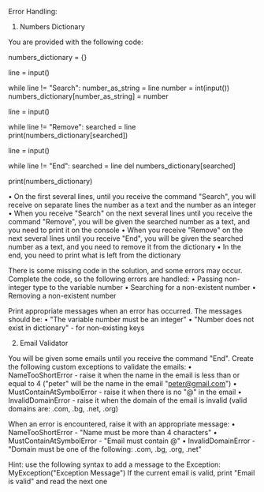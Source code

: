 Error Handling:

1. Numbers Dictionary

You are provided with the following code:

numbers_dictionary = {}

line = input()

while line != "Search":
	number_as_string = line
	number = int(input())
 	numbers_dictionary[number_as_string] = number

line = input()

while line != "Remove":
	searched = line
	print(numbers_dictionary[searched])

line = input()

while line != "End":
	searched = line
	del numbers_dictionary[searched]

print(numbers_dictionary)


• On the first several lines, until you receive the command "Search", you will receive on separate lines the
number as a text and the number as an integer
• When you receive "Search" on the next several lines until you receive the command "Remove", you will
be given the searched number as a text, and you need to print it on the console
• When you receive "Remove" on the next several lines until you receive "End", you will be given the
searched number as a text, and you need to remove it from the dictionary
• In the end, you need to print what is left from the dictionary

There is some missing code in the solution, and some errors may occur. Complete the code, so the following errors
are handled:
• Passing non-integer type to the variable number
• Searching for a non-existent number
• Removing a non-existent number

Print appropriate messages when an error has occurred. The messages should be:
• "The variable number must be an integer"
• "Number does not exist in dictionary" - for non-existing keys


2. Email Validator

You will be given some emails until you receive the command "End". Create the following custom exceptions to
validate the emails:
• NameTooShortError - raise it when the name in the email is less than or equal to 4 ("peter" will be the
name in the email "peter@gmail.com")
• MustContainAtSymbolError - raise it when there is no "@" in the email
• InvalidDomainError - raise it when the domain of the email is invalid (valid domains are: .com, .bg,
.net, .org)

When an error is encountered, raise it with an appropriate message:
• NameTooShortError - "Name must be more than 4 characters"
• MustContainAtSymbolError - "Email must contain @"
• InvalidDomainError - "Domain must be one of the following: .com, .bg, .org,
.net"

Hint: use the following syntax to add a message to the Exception: MyException("Exception Message")
If the current email is valid, print "Email is valid" and read the next one